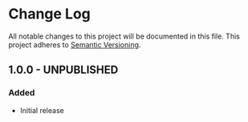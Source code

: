 # Change Log
All notable changes to this project will be documented in this file.
This project adheres to [Semantic Versioning](http://semver.org/).

## 1.0.0 - UNPUBLISHED
### Added
- Initial release
